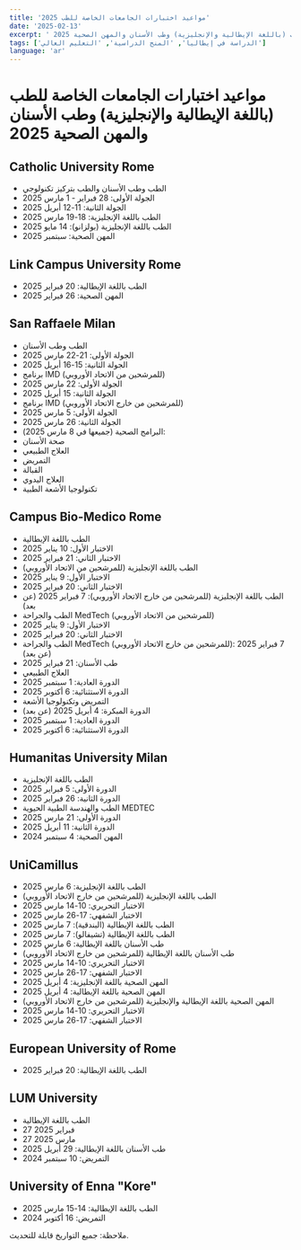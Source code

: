 ```yaml
---
title: 'مواعيد اختبارات الجامعات الخاصة للطب 2025'
date: '2025-02-13'
excerpt: ' مواعيد اختبارات الجامعات الخاصة للطب (باللغة الإيطالية والإنجليزية) وطب الأسنان والمهن الصحية 2025'
tags: ['الدراسة في إيطاليا', 'المنح الدراسية', 'التعليم العالي']
language: 'ar'
---
```


# مواعيد اختبارات الجامعات الخاصة للطب (باللغة الإيطالية والإنجليزية) وطب الأسنان والمهن الصحية 2025

## Catholic University Rome
- الطب وطب الأسنان والطب بتركيز تكنولوجي
 - الجولة الأولى: 28 فبراير - 1 مارس 2025
 - الجولة الثانية: 11-12 أبريل 2025
- الطب باللغة الإنجليزية: 18-19 مارس 2025 
- الطب باللغة الإنجليزية (بولزانو): 14 مايو 2025
- المهن الصحية: سبتمبر 2025

## Link Campus University Rome
- الطب باللغة الإيطالية: 20 فبراير 2025
- المهن الصحية: 26 فبراير 2025

## San Raffaele Milan 
- الطب وطب الأسنان
 - الجولة الأولى: 21-22 مارس 2025
 - الجولة الثانية: 15-16 أبريل 2025
- برنامج IMD (للمرشحين من الاتحاد الأوروبي)
 - الجولة الأولى: 22 مارس 2025
 - الجولة الثانية: 15 أبريل 2025
- برنامج IMD (للمرشحين من خارج الاتحاد الأوروبي)
 - الجولة الأولى: 5 مارس 2025
 - الجولة الثانية: 26 مارس 2025
- البرامج الصحية (جميعها في 8 مارس 2025):
 - صحة الأسنان
 - العلاج الطبيعي
 - التمريض
 - القبالة
 - العلاج اليدوي
 - تكنولوجيا الأشعة الطبية

## Campus Bio-Medico Rome
- الطب باللغة الإيطالية
 - الاختبار الأول: 10 يناير 2025
 - الاختبار الثاني: 21 فبراير 2025
- الطب باللغة الإنجليزية (للمرشحين من الاتحاد الأوروبي)
 - الاختبار الأول: 9 يناير 2025
 - الاختبار الثاني: 20 فبراير 2025
- الطب باللغة الإنجليزية (للمرشحين من خارج الاتحاد الأوروبي): 7 فبراير 2025 (عن بعد)
- الطب والجراحة MedTech (للمرشحين من الاتحاد الأوروبي)
 - الاختبار الأول: 9 يناير 2025
 - الاختبار الثاني: 20 فبراير 2025
- الطب والجراحة MedTech (للمرشحين من خارج الاتحاد الأوروبي): 7 فبراير 2025 (عن بعد)
- طب الأسنان: 21 فبراير 2025
- العلاج الطبيعي
 - الدورة العادية: 1 سبتمبر 2025
 - الدورة الاستثنائية: 6 أكتوبر 2025
- التمريض وتكنولوجيا الأشعة
 - الدورة المبكرة: 4 أبريل 2025 (عن بعد)
 - الدورة العادية: 1 سبتمبر 2025
 - الدورة الاستثنائية: 6 أكتوبر 2025

## Humanitas University Milan
- الطب باللغة الإنجليزية
 - الدورة الأولى: 5 فبراير 2025
 - الدورة الثانية: 26 فبراير 2025
- الطب والهندسة الطبية الحيوية MEDTEC
 - الدورة الأولى: 21 مارس 2025
 - الدورة الثانية: 11 أبريل 2025
- المهن الصحية: 4 سبتمبر 2024

## UniCamillus
- الطب باللغة الإنجليزية: 6 مارس 2025
- الطب باللغة الإنجليزية (للمرشحين من خارج الاتحاد الأوروبي)
 - الاختبار التحريري: 10-14 مارس 2025
 - الاختبار الشفهي: 17-26 مارس 2025
- الطب باللغة الإيطالية (البندقية): 7 مارس 2025
- الطب باللغة الإيطالية (تشيفالو): 7 مارس 2025
- طب الأسنان باللغة الإيطالية: 6 مارس 2025
- طب الأسنان باللغة الإيطالية (للمرشحين من خارج الاتحاد الأوروبي)
 - الاختبار التحريري: 10-14 مارس 2025
 - الاختبار الشفهي: 17-26 مارس 2025
- المهن الصحية باللغة الإنجليزية: 4 أبريل 2025
- المهن الصحية باللغة الإيطالية: 4 أبريل 2025
- المهن الصحية باللغة الإيطالية والإنجليزية (للمرشحين من خارج الاتحاد الأوروبي)
 - الاختبار التحريري: 10-14 مارس 2025
 - الاختبار الشفهي: 17-26 مارس 2025

## European University of Rome
- الطب باللغة الإيطالية: 20 فبراير 2025

## LUM University
- الطب باللغة الإيطالية
 - 27 فبراير 2025
 - 27 مارس 2025
- طب الأسنان باللغة الإيطالية: 29 أبريل 2025
- التمريض: 10 سبتمبر 2024

## University of Enna "Kore"
- الطب باللغة الإيطالية: 14-15 مارس 2025
- التمريض: 16 أكتوبر 2024

ملاحظة: جميع التواريخ قابلة للتحديث.